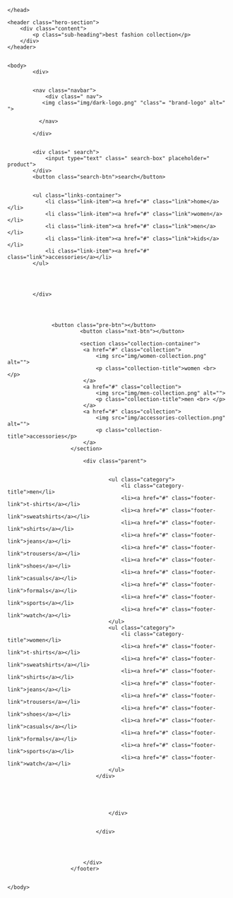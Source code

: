 <!DOCTYPE html>
<html lang="en">

<head>
  <meta charset="UTF-8">
  <meta name="viewport" content="width=device-width, initial-scale=1.0">
  <title>SHOPPER</title>
  <link rel="stylesheet" href="style.css">
</head>

    </head>

    <header class="hero-section">
        <div class="content">
            <p class="sub-heading">best fashion collection</p>
        </div>
    </header>


    <body>
            <div>

            
            <nav class="navbar">
                <div class=" nav">
               <img class="img/dark-logo.png" "class"= "brand-logo" alt=" ">
                
              </nav>

            </div>
            

            <div class=" search">
                <input type="text" class=" search-box" placeholder=" product">
            </div>
            <button class="search-btn">search</button>


            <ul class="links-container">
                <li class="link-item"><a href="#" class="link">home</a></li>
                <li class="link-item"><a href="#" class="link">women</a></li>
                <li class="link-item"><a href="#" class="link">men</a></li>
                <li class="link-item"><a href="#" class="link">kids</a></li>
                <li class="link-item"><a href="#" class="link">accessories</a></li>
            </ul>



        
            </div>



            
                  <button class="pre-btn"></button>
                           <button class="nxt-btn"></button>
                           
                           <section class="collection-container">
                            <a href="#" class="collection">
                                <img src="img/women-collection.png" alt="">
                                <p class="collection-title">women <br> </p>
                            </a>
                            <a href="#" class="collection">
                                <img src="img/men-collection.png" alt="">
                                <p class="collection-title">men <br> </p>
                            </a>
                            <a href="#" class="collection">
                                <img src="img/accessories-collection.png" alt="">
                                <p class="collection-title">accessories</p>
                            </a>
                        </section>

                            <div class="parent">
                               
                               
                                    <ul class="category">
                                        <li class="category-title">men</li>
                                        <li><a href="#" class="footer-link">t-shirts</a></li>
                                        <li><a href="#" class="footer-link">sweatshirts</a></li>
                                        <li><a href="#" class="footer-link">shirts</a></li>
                                        <li><a href="#" class="footer-link">jeans</a></li>
                                        <li><a href="#" class="footer-link">trousers</a></li>
                                        <li><a href="#" class="footer-link">shoes</a></li>
                                        <li><a href="#" class="footer-link">casuals</a></li>
                                        <li><a href="#" class="footer-link">formals</a></li>
                                        <li><a href="#" class="footer-link">sports</a></li>
                                        <li><a href="#" class="footer-link">watch</a></li>
                                    </ul>
                                    <ul class="category">
                                        <li class="category-title">women</li>
                                        <li><a href="#" class="footer-link">t-shirts</a></li>
                                        <li><a href="#" class="footer-link">sweatshirts</a></li>
                                        <li><a href="#" class="footer-link">shirts</a></li>
                                        <li><a href="#" class="footer-link">jeans</a></li>
                                        <li><a href="#" class="footer-link">trousers</a></li>
                                        <li><a href="#" class="footer-link">shoes</a></li>
                                        <li><a href="#" class="footer-link">casuals</a></li>
                                        <li><a href="#" class="footer-link">formals</a></li>
                                        <li><a href="#" class="footer-link">sports</a></li>
                                        <li><a href="#" class="footer-link">watch</a></li>
                                    </ul>
                                </div>




                               
                                    </div>
                            

                                </div>
                                
                            
  

                            </div>
                        </footer>


    </body>
</html>
